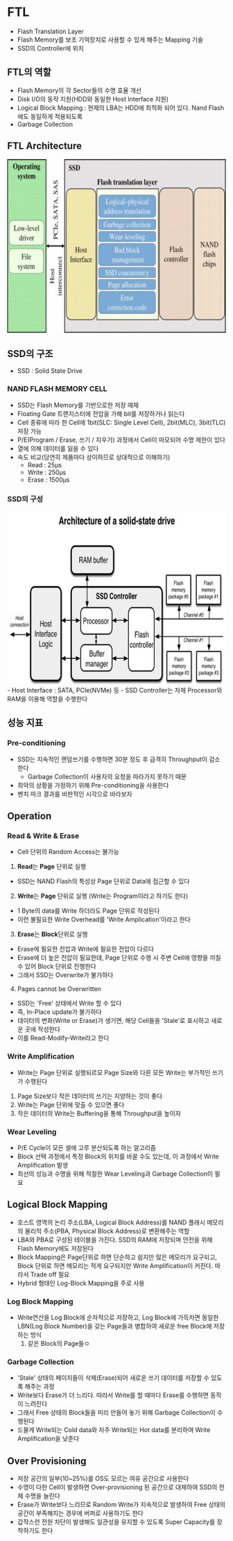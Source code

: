 # FTL
- Flash Translation Layer
- Flash Memory를 보조 기억장치로 사용할 수 있게 해주는 Mapping 기술
- SSD의 Controller에 위치

## FTL의 역할
- Flash Memory의 각 Sector들의 수명 효율 개선
- Disk I/O의 동작 지원(HDD와 동일한 Host Interface 지원)
- Logical Block Mapping : 현재의 LBA는 HDD에 최적화 되어 있다. Nand Flash에도 동일하게 적용되도록
- Garbage Collection

## FTL Architecture
<img src="../image/FTL_architecture_3.jpg" width="600" height="400">  

## SSD의 구조
- SSD : Solid State Drive
### NAND FLASH MEMORY CELL
- SSD는 Flash Memory를 기반으로한 저장 매체
- Floating Gate 트랜지스터에 전압을 가해 bit를 저장하거나 읽는다
- Cell 종류에 따라 한 Cell에 1bit(SLC: Single Level Cell), 2bit(MLC), 3bit(TLC) 저장 가능
- P/E(Program / Erase, 쓰기 / 지우기) 과정에서 Cell이 마모되어 수명 제한이 있다
- 열에 의해 데이터를 잃을 수 있다
- 속도 비교(당연히 제품마다 상이하므로 상대적으로 이해하기)
  - Read  : 25μs
  - Write : 250μs
  - Erase : 1500μs

### SSD의 구성
<img src="../image/FTL_architecture_1.PNG" width="600" height="400">  
- Host Interface : SATA, PCIe(NVMe) 등
- SSD Controller는 자체 Processor와 RAM을 이용해 역할을 수행한다

## 성능 지표
### Pre-conditioning
- SSD는 지속적인 랜덤쓰기를 수행하면 30분 정도 후 급격히 Throughput이 감소한다
  - Garbage Collection이 사용자의 요청을 따라가지 못하기 때문
- 최악의 상황을 가정하기 위해 Pre-conditioning을 사용한다
- 벤치 마크 결과를 비판적인 시각으로 바라보자

## Operation
### Read & Write & Erase
- Cell 단위의 Random Access는 불가능
1. **Read**는 **Page** 단위로 실행
  - SSD는 NAND Flash의 특성상 Page 단위로 Data에 접근할 수 있다
2. **Write**는 **Page** 단위로 실행 (Write는 Program이라고 하기도 한다)
  - 1 Byte의 data를 Write 하더라도 Page 단위로 작성된다
  - 이런 불필요한 Write Overhead를 'Write Amplication'이라고 한다
3. **Erase**는 **Block**단위로 실행
  - Erase에 필요한 전압과 Write에 필요한 전압이 다르다
  - Erase에 더 높은 전압이 필요한데, Page 단위로 수행 시 주변 Cell에 영향을 끼칠 수 있어 Block 단위로 진행한다
  - 그래서 SSD는 Overwrite가 불가하다 
4. Pages cannot be Overwritten
  -  SSD는 'Free' 상태에서 Write 할 수 있다
  -  즉, In-Place update가 불가하다
  -  데이터의 변화(Write or Erase)가 생기면, 해당 Cell들을 'Stale'로 표시하고 새로운 곳에 작성한다
  -  이를 Read-Modify-Write라고 한다

### Write Amplification
- Write는 Page 단위로 실행되르모 Page Size와 다른 모든 Write는 부가적인 쓰기가 수행된다
1. Page Size보다 작은 데이터의 쓰기는 지양하는 것이 좋다
2. Write는 Page 단위에 맞출 수 있으면 좋다
3. 작은 데이터의 Write는 Buffering을 통해 Throughput을 높이자

### Wear Leveling
- P/E Cycle이 모든 셀에 고루 분산되도록 하는 알고리즘
- Block 선택 과정에서 특정 Block의 위치를 바꿀 수도 있는데, 이 과정에서 Write Amplification 발생
- 최선의 성능과 수명을 위해 적절한 Wear Leveling과 Garbage Collection이 필요

## Logical Block Mapping
- 호스트 영역의 논리 주소(LBA, Logical Block Address)를 NAND 플래시 메모리의 물리적 주소(PBA, Physical Block Address)로 변환해주는 역할
- LBA와 PBA로 구성된 테이블을 가진다. SSD의 RAM에 저장되며 안전을 위해 Flash Memory에도 저장된다
- Block Mapping은 Page단위로 하면 단순하고 쉽지만 많은 메모리가 요구되고, Block 단위로 하면 메모리는 적게 요구되지만 Write Amplification이 커진다. 따라서 Trade off 필요
- Hybrid 형태인 Log-Block Mapping을 주로 사용

### Log Block Mapping
- Write연산을 Log Block에 순차적으로 저장하고, Log Block에 가득차면 동일한 LBN(Log Block Number)을 갖는 Page들과 병합하여 새로운 free Block에 저장하는 방식
  1. 같은 Block의 Page들ㅇ


### Garbage Collection
- 'Stale' 상태의 페이지들이 삭제(Erase)되어 새로운 쓰기 데이터를 저장할 수 있도록 해주는 과정
- Write보다 Erase가 더 느리다. 따라서 Write를 할 때마다 Erase를 수행하면 동작이 느려진다
- 그래서 Free 상태의 Block들을 미리 만들어 놓기 위해 Garbage Collection이 수행된다
- 드물게 Write되는 Cold data와 자주 Write되는 Hot data를 분리하여 Write Amplification을 낮춘다

## Over Provisioning
- 저장 공간의 일부(10~25%)를 OS도 모르는 여유 공간으로 사용한다
- 수명이 다한 Cell이 발생하면 Over-provisioning 된 공간으로 대체하여 SSD의 전체 수명을 늘린다
- Erase가 Write보다 느리므로 Random Write가 지속적으로 발생하여 Free 상태의 공간이 부족해지는 경우에 버퍼로 사용하기도 한다
- 갑작스런 전원 차단이 발생해도 일관성을 유지할 수 있도록 Super Capacity를 장착하기도 한다
